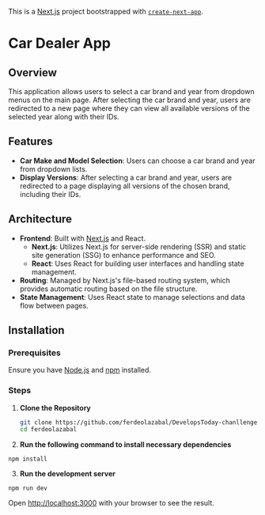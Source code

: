This is a [Next.js](https://nextjs.org/) project bootstrapped with [`create-next-app`](https://github.com/vercel/next.js/tree/canary/packages/create-next-app).

# Car Dealer App

## Overview

This application allows users to select a car brand and year from dropdown menus on the main page. After selecting the car brand and year, users are redirected to a new page where they can view all available versions of the selected year along with their IDs.

## Features

-   **Car Make and Model Selection**: Users can choose a car brand and year from dropdown lists.
-   **Display Versions**: After selecting a car brand and year, users are redirected to a page displaying all versions of the chosen brand, including their IDs.

## Architecture

-   **Frontend**: Built with [Next.js](https://nextjs.org/) and React.
    -   **Next.js**: Utilizes Next.js for server-side rendering (SSR) and static site generation (SSG) to enhance performance and SEO.
    -   **React**: Uses React for building user interfaces and handling state management.
-   **Routing**: Managed by Next.js's file-based routing system, which provides automatic routing based on the file structure.
-   **State Management**: Uses React state to manage selections and data flow between pages.

## Installation

### Prerequisites

Ensure you have [Node.js](https://nodejs.org/) and [npm](https://www.npmjs.com/get-npm) installed.

### Steps

1. **Clone the Repository**

    ```bash
    git clone https://github.com/ferdeolazabal/DevelopsToday-chanllenge.git
    cd ferdeolazabal
    ```

2. **Run the following command to install necessary dependencies**

```
npm install
```

3. **Run the development server**

```
npm run dev
```

Open [http://localhost:3000](http://localhost:3000) with your browser to see the result.
